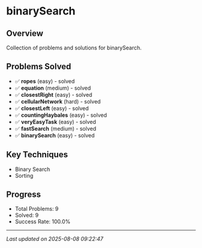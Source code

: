 # binarySearch

## Overview
Collection of problems and solutions for binarySearch.

## Problems Solved
- ✅ **ropes** (easy) - solved
- ✅ **equation** (medium) - solved
- ✅ **closestRight** (easy) - solved
- ✅ **cellularNetwork** (hard) - solved
- ✅ **closestLeft** (easy) - solved
- ✅ **countingHaybales** (easy) - solved
- ✅ **veryEasyTask** (easy) - solved
- ✅ **fastSearch** (medium) - solved
- ✅ **binarySearch** (easy) - solved

## Key Techniques
- Binary Search
- Sorting

## Progress
- Total Problems: 9
- Solved: 9
- Success Rate: 100.0%

---
*Last updated on 2025-08-08 09:22:47*
